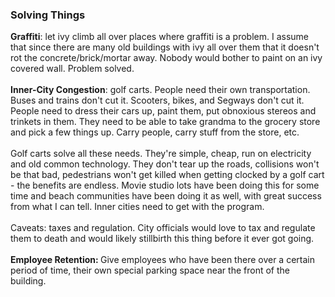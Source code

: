 <h3>Solving Things</h3>
      <b>Graffiti</b>: let ivy climb all over places where graffiti is a problem. I assume that since there are many old buildings with ivy all over them that it doesn't rot the concrete/brick/mortar away. Nobody would bother to paint on an ivy covered wall. Problem solved.<br /><br /><b>Inner-City Congestion</b>: golf carts. People need their own transportation. Buses and trains don't cut it. Scooters, bikes, and Segways don't cut it. People need to dress their cars up, paint them, put obnoxious stereos and trinkets in them. They need to be able to take grandma to the grocery store and pick a few things up. Carry people, carry stuff from the store, etc.<br /><br />Golf carts solve all these needs. They're simple, cheap, run on electricity and old common technology. They don't tear up the roads, collisions won't be that bad, pedestrians won't get killed when getting clocked by a golf cart - the benefits are endless. Movie studio lots have been doing this for some time and beach communities have been doing it as well, with great success from what I can tell. Inner cities need to get with the program.<br /><br />Caveats: taxes and regulation. City officials would love to tax and regulate them to death and would likely stillbirth this thing before it ever got going.<br /><br /><b>Employee Retention: </b>Give employees who have been there over a certain period of time, their own special parking space near the front of the building.<br />